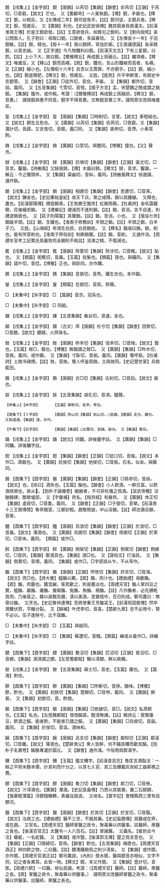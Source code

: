 <!-- { "loadSidebar": true } -->
銳	【戌集上】【金字部】	銳	【唐韻】以芮切【集韻】【韻會】俞芮切【正韻】于芮切，□音叡。【說文】芒也。　又【書顧命】一人冕執銳。【傳】銳，矛屬也。【釋文】銳，以稅反。又【左傳成二年】銳司徒免乎。【註】銳司徒，主銳兵者。【釋文】銳，悅歲反。　又【廣韻】利也。【史記武安侯傳】魏其銳身爲救灌夫。【前漢淮南王傳】於是王銳欲發。【註】王意欲發兵，如鋒刃之銳利。又【劉向說苑】哀公問取人。孔子對曰：毋取口銳。口銳者，多誕寡信。　又【左傳哀十一年】子羽銳敏。【註】銳，精也。【桓十一年】我以銳師，宵加於鄖。【王褒講德論】各采精銳，以貢忠誠。　又【正字通】今凡物鑯利曰銳。【前漢天文志】下有三星銳，曰罰。【註】上小下大，故曰銳。【爾雅釋丘】再成銳上爲融丘。【註】纖項者。【釋文】唯歲反。又【釋山】銳而高嶠。【疏】銳，鑯也，言山形鑯峻而高者，名嶠。　又【正韻】細小也。【左傳昭十六年】且吾以玉賈罪，不亦銳乎。【註】銳，細小也。【疏】銳是鋒鋩。【釋文】銳，悅歲反。　又姓。【姓苑】升平申鮮里，有御史中丞銳管。　又【韻會】【正韻】□徒外切，音兌。矛屬。　又【集韻】都外切，音祋。義同。　又【五音集韻】弋雪切，音悅。【揚子方言】盂，宋楚魏之閒或謂之銚銳。　【集韻】籀作。或作稅。考證：〔【爾雅釋邱】再成銳上爲融邱。【釋文】銳，音惠。〕　謹按銳與惠不同音。銳字不得音惠。文無銳音惠三字。謹照原文改爲唯歲反。 

銴	【戌集上】【金字部】	銴	【唐韻】【集韻】□時制切，言誓。【說文】車樘結也。　又【說文】銅生五色也。　又【廣韻】以芮切【集韻】俞芮切，□音叡。又【集韻】蒲計切，音薜。又吉曳切，音瘈。義□同。　又【集韻】直例切，音滯。小車耳鉤。

銵	【戌集上】【金字部】	銵	【廣韻】口莖切。與鏗同。【博雅】撞也。【又】聲也。

銶	【戌集上】【金字部】	銶	【廣韻】巨鳩切【集韻】【韻會】【正韻】渠尤切，□音求。鑿屬。【詩豳風】又缺我銶。【傳】木屬曰銶。【釋文】銶，音求。鑿屬。一解云：今之獨頭斧。　又【集韻】渠幽切，音虯。義同。【詩豳風釋文】徐邈讀。　通作釻。

銷	【戌集上】【金字部】	銷	【唐韻】相邀切【集韻】【韻會】思邀切，□音宵。【說文】鑠金也。【史記秦始皇紀】收天下兵，聚之咸陽，銷以爲鍾鐻。　又釋也，盡也。【前漢鄒陽傳】積毀銷骨。【王勃滕王閣序】虹銷雨霽。【杜甫詩】金吼霜鐘徹，花催蠟炬銷。　又【禮樂記】禮減而不進則銷。【註】銷，音消。言不自進，則禮道銷衰也。　又【莊子則陽篇】其聲銷。【註】銷，音消。小也。　又【張協七命】銷踰羊頭。【註】銷，生鐵也。【淮南子修務訓】羊頭之銷。【註】羊頭之銷，白羊子刀。　又姓。【山海經】帝鴻生白民，白民銷姓。　又【釋名】鍤或曰銷。銷，削也。能有所穿削也。【淮南子齊俗訓】剞劂銷鋸。【註】銷，音削。　又通作消。【周禮冬官考工記栗氏爲量攺煎金錫則不耗註】消湅之精，不復減也。

銸	【戌集上】【金字部】	銸	【唐韻】陟葉切【集韻】陟涉切，□音輒。【說文】鉆也。　又【類篇】昵輒切，音聶。【玉篇】拔髮也。【類篇】箝也。與鑷同。　又【集韻】諾叶切，音捻。【博雅】正也。與鉩同。亦作鑈。

銹	【戌集上】【金字部】	銹	【集韻】息救切，音秀。鐵生衣也。本作鏥。

銺	【戌集上】【金字部】	銺	【類篇】在朗切，音奘。鈴聲。

□	【未集中】【糸字部】	□	【篇韻】音京。冠系也。

□	【未集中】【糸字部】	□	同綎。

鋉	【戌集上】【金字部】	鋉	【五音集韻】桑谷切，音速。金也。

銻	【戌集上】【金字部】	銻	〔古文〕厗【唐韻】杜兮切【集韻】【韻會】田黎切，□音題。【說文】鎕銻，火齊珠名。

銼	【戌集上】【金字部】	銼	【唐韻】昨禾切【集韻】徂禾切，□音矬。【說文】鍑也。【玉篇】銼□，鍑也。【博雅】鎢錥謂之銼□。　又【廣韻】【集韻】□昨木切，音族。義同。或作鏃。　又【集韻】寸臥切，音剉。義同。【廣韻】蜀呼鈷。【杜甫詩】土銼冷疎煙。【註】銼，音挫。蜀人呼釜爲銼。又與挫同。【史記楚世家】兵銼藍田。

銽	【戌集上】【金字部】	銽	【唐韻】古□切【集韻】古刹切，□音刮。【說文】斷也。

銾	【戌集上】【金字部】	銾	【五音集韻】胡孔切，音澒。鐘聲。

	【申集上】【艸字部】		【玉篇】移軫切，音尹。草也。

	【寅集下】【彳字部】		【廣韻】陟山切【集韻】知山切，□音譠。【廣韻】走也，藏也。　又與邅通。【集韻】邅，亦作。

	【午集下】【石字部】		【廣韻】【集韻】□古獲切，音馘。破也。　又【集韻】擊石。

銿	【戌集上】【金字部】	銿	【說文】同鐘。詳後鐘字註。　又【廣韻】【集韻】□同鏞。詳後鏞字註。

鋀	【戌集上】【金字部】	鋀	【集韻】【韻會】【正韻】□徒口切，音揄。【說文】本作□。酒器也。　又【廣韻】託侯切【集韻】他侯切，□音偷。石名。似金。與鍮同。

醟	【酉集下】【酉字部】	醟	【廣韻】【集韻】【韻會】【正韻】□爲命切，音詠。【說文】也。【徐曰】酒失也。【玉篇】酗也。【韻會】小人飮酒，一醉日富。以飮酒爲榮也，故从。【抱朴子論僊卷】酗醟者，不可非杜儀之爲酒。【梁武帝檄】淫酗醟肆，酣歌壚邸。　又【字彙補】貝名。【相貝經】有醟貝。　又【廣韻】休正切【集韻】虛政切，□音夐。義同。　又【韻會】【正韻】□于營切，音榮。【前漢景十三王敘傳贊】魯恭館室，江都訬輕。趙敬險詖，中山淫醟。【註】師古讀合韻，音榮。

醠	【酉集下】【酉字部】	醠	【唐韻】烏浪切【集韻】【韻會】【正韻】於浪切，□音盎。【說文】濁酒也。　又【廣韻】烏朗切【集韻】【韻會】倚朗切【正韻】於黨切，□音坱。義同。　【類篇】或作□。

醡	【酉集下】【酉字部】	醡	【廣韻】側架切【集韻】【正韻】側駕切【韻會】側嫁切，□音詐。【廣韻】壓酒具也。【集韻】酒□也。　又【證俗文】打油具。　又【集韻】側賣切，音債。義同。　【集韻】或作□。□字原誤从乍，不从窄作。

醢	【酉集下】【酉字部】	醢	【唐韻】【正韻】呼攺切【集韻】許亥切，□音海。【說文】肉□也。【詩大雅】醓醢以薦。【疏】醢，肉汁也。【禮曲禮】毋歠醢。【疏】醢，肉醬也。醬宜鹹，客若歠之，則是醬淡也。【周禮天官】醢人掌四豆之實，醓醢、蠃醢、蠯醢、蜃蚳醢、兔醢、魚醢、鴈醢。【註】凡作醢者，必先膊乾其肉，乃後莝之，雜以粱麴及鹽，漬以美酒，塗置甁中，百日則成。鄭司農曰：無骨曰醢。　又烹也。【史記魯仲連傳】吾將使秦王烹醢梁王。【前漢班固敘傳】然卒潤鑊伏質，亨醢分裂。　又【韻補】叶虎李切，音喜。【楚辭九章】忠不必用兮，賢不必以。伍子逢殃兮，比干葅醢。

□	【未集中】【糸字部】	□	【玉篇】與紱同。

□	【未集中】【糸字部】	□	【集韻】蘇遭切，音騷。【類篇】繅或从蚤作□。詳繅字註。

醥	【酉集下】【酉字部】	醥	【廣韻】敷沼切【集韻】匹沼切【正韻】普沼切，□音縹。【集韻】酒淸謂之醥。【左思蜀都賦】觴以淸醥，鮮以紫鱗。

鉂	【戌集上】【金字部】	鉂	【五音集韻】疎士切，音史。【玉篇】鐶也。　又【篇海】刺也。

醦	【酉集下】【酉字部】	醦	【廣韻】【集韻】□所斬切，音摻。醋味。【博雅】醦，酢也。　又【廣韻】初朕切【集韻】楚錦切，□音墋。義同。　又【廣韻】醉甚。　又【集韻】初斂切，音。酢貌。

醧	【酉集下】【酉字部】	醧	【唐韻】【集韻】□依據切，音□。【說文】私燕飮也。【玉篇】私也。【左思魏都賦】愔愔醧讌，酣湑無譁。【註】韓詩云：賔爾籩豆，飮酒之醧。能者飮，不能者已謂之醧。　又【廣韻】【集韻】□烏侯切，音謳。義同。　又【集韻】於侯切，音漚。酒味和。

醨	【酉集下】【酉字部】	醨	【唐韻】呂支切【集韻】【韻會】鄰知切【正韻】鄰溪切，□音離。【說文】簿酒也。【楚辭漁父】衆人皆醉，何不餔其糟而歠其醨。【抱朴子名實卷】醨酪專灌於圓丘。　又【韻會】通作漓。今俗用爲醇漓字。

醩	【酉集下】【酉字部】	醩	【玉篇】籀文糟字。【前漢食貨志】魯匡言酒酤法：一斛之平除米麴本價，計其利而什分之，以其七入官，其三及醩酨灰炭給工器薪樵之費。

醪	【酉集下】【酉字部】	醪	【唐韻】魯刀切【集韻】【韻會】郞刀切，□音勞。【說文】汁滓酒也。【廣韻】濁酒。【史記袁盎傳】乃悉以其裝齎，置二石醇醪。【張華輕薄篇】浮醪隨觴轉，素蟻自跳波。　又地名。【寰宇記】會稽縣西三里有投醪河。

醫	【酉集下】【酉字部】	醫	【唐韻】【韻會】於其切【正韻】於宜切，□音翳。【說文】治病工也。【禮曲禮】醫不三世，不服其藥。【史記扁鵲傳】爲醫或在齊，或在趙。　又官名。【周禮天官】醫師掌醫之政令，聚毒藥以供醫事。註醫師，衆醫之長也。【後漢百官志】太醫令一人六百石。【註】掌諸醫。　又蟲名。【崔豹古今注】蝘蜓，一名蛇醫。　又【集韻】或作毉。【後漢郭玉傳】毉之爲言意也。　又【集韻】【正韻】□隱綺切，音倚。【韻會】飮也。【五音集韻】梅漿也。【周禮天官酒正】辨四飮之物，二曰醫。【註】醴濁釀酏爲之則少淸矣。　又【集韻】或作醷，亦作臆。【周禮天官酒正註】鄭司農說，《內則》漿水臆，醫與臆音亦相似，文字不同，記之者各異耳。此皆一物。【釋文】醷，本又作臆。　又【集韻】壹計切，音医。【周禮六飮】一曰醫。徐仙民讀。考證：〔【周禮天官】醫師。【註】醫師，衆醫之長。【疏】掌醫之政令，聚毒藥以供醫事。〕　謹照原文改醫師掌醫之政令，聚毒藥以供醫事。註醫師，衆醫之長也。 

